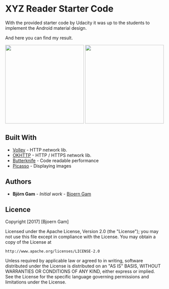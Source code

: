 <h1>XYZ Reader Starter Code</h1>

With the provided starter code by Udacity it was up to the students to implement the Android material design.<br>

And here you can find my result.<br>

<p align="center">
  <img src="http://bjoern.cologne/wp-content/uploads/2017/07/Screenshot_20170728-104832.png" width="250"/>
  <img src="http://bjoern.cologne/wp-content/uploads/2017/07/Screenshot_20170728-105857.png" width="250"/>
</p>


## Built With

* [Volley](https://github.com/google/volley) - HTTP network lib.
* [OKHTTP](https://github.com/square/okhttp) - HTTP / HTTPS network lib.
* [Butterknife](https://jakewharton.github.io/butterknife/) - Code readable performance 
* [Picasso](https://square.github.io/picasso/) - Displaying images 

## Authors

* **Björn Gam** - *Initial work* - [Bjoern Gam](https://github.com/bjoerngam)


## Licence

Copyright [2017] [Bjoern Gam]

Licensed under the Apache License, Version 2.0 (the "License");
you may not use this file except in compliance with the License.
You may obtain a copy of the License at

    http://www.apache.org/licenses/LICENSE-2.0

Unless required by applicable law or agreed to in writing, software
distributed under the License is distributed on an "AS IS" BASIS,
WITHOUT WARRANTIES OR CONDITIONS OF ANY KIND, either express or implied.
See the License for the specific language governing permissions and
limitations under the License.
